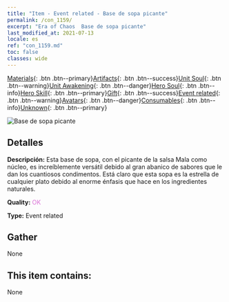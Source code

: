 ```yaml
---
title: "Item - Event related - Base de sopa picante"
permalink: /con_1159/
excerpt: "Era of Chaos  Base de sopa picante"
last_modified_at: 2021-07-13
locale: es
ref: "con_1159.md"
toc: false
classes: wide
---
```

 [Materials](/ItemsES/){: .btn .btn--primary}[Artifacts](/ItemsES/Artifacts/){: .btn .btn--success}[Unit Soul](/ItemsES/UnitSoul/){: .btn .btn--warning}[Unit Awakening](/ItemsES/UnitAwakening/){: .btn .btn--danger}[Hero Soul](/ItemsES/HeroSoul/){: .btn .btn--info}[Hero Skill](/ItemsES/HeroSkill/){: .btn .btn--primary}[Gift](/ItemsES/Gift/){: .btn .btn--success}[Event related](/ItemsES/Events/){: .btn .btn--warning}[Avatars](/ItemsES/Avatars/){: .btn .btn--danger}[Consumables](/ItemsES/Consumables/){: .btn .btn--info}[Unknown](/ItemsES/Unknown/){: .btn .btn--primary}

 ![Base de sopa picante](/images/t/i_8150002.png)

## Detalles
 **Descripción:** Esta base de sopa, con el picante de la salsa Mala como núcleo, es increíblemente versátil debido al gran abanico de sabores que le dan los cuantiosos condimentos. Está claro que esta sopa es la estrella de cualquier plato debido al enorme énfasis que hace en los ingredientes naturales.

 **Quality:** <span style="color: #DA70D6">OK</span>

 **Type:** Event related

## Gather

  None

## This item contains:

  None

